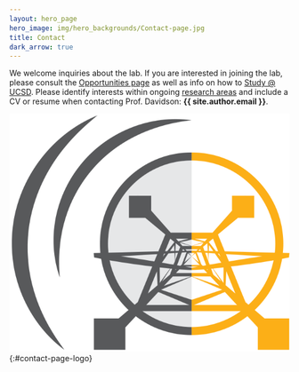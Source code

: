 ```yaml
---
layout: hero_page
hero_image: img/hero_backgrounds/Contact-page.jpg
title: Contact
dark_arrow: true
---
```

We welcome inquiries about the lab. If you are interested in joining the lab, please consult the [Opportunities page](opportunities) as well as info on how to [Study @ UCSD](study_at_ucsd). Please identify interests within ongoing [research areas](research) and include a CV or resume when contacting Prof. Davidson: **{{ site.author.email }}**.


![Power Transformation Lab Logo](img/logo_no_text.png){:#contact-page-logo}
